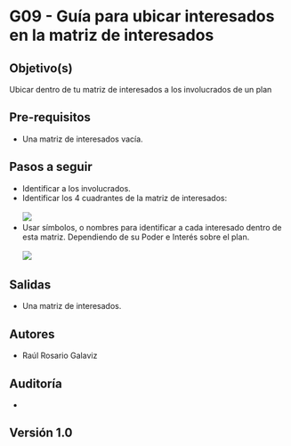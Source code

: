 
# G09 - Guía para ubicar interesados en la matriz de interesados

## Objetivo(s)

Ubicar dentro de tu matriz de interesados a los involucrados de un plan 

## Pre-requisitos

- Una matriz de interesados vacía.

## Pasos a seguir

<ul>
    <li>Identificar a los involucrados.</li>
    <li>Identificar los 4 cuadrantes de la matriz de interesados:<br></br><img src="https://drive.google.com/uc?export=view&id=17cHMUEONuNvSc7yXgh2wmAZnXTJp9E_F" style={{backgroundColor:"blue"}} /></li>
    <li>Usar símbolos, o nombres para identificar a cada interesado dentro de esta matriz. Dependiendo de su Poder e Interés sobre el plan.<br></br>
    <img src="https://drive.google.com/uc?export=view&id=1zpavMtcKFV-pcM-kBuTcmj7U_OAcW-SA" style={{backgroundColor:"blue"}}/></li> 
</ul>


## Salidas

- Una matriz de interesados.

## Autores


- Raúl Rosario Galaviz

## Auditoría


- 

## Versión 1.0
